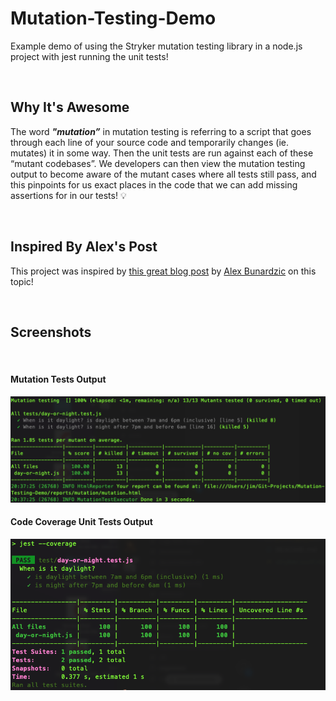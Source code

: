 # Mutation-Testing-Demo
Example demo of using the Stryker mutation testing library in a node.js project with jest running the unit tests!

<br/>

## Why It's Awesome
The word ___"mutation”___ in mutation testing is referring to a script that goes through each line of your source code and temporarily changes (ie. mutates) it in some way. Then the unit tests are run against each of these “mutant codebases”. We developers can then view the mutation testing output to become aware of the mutant cases where all tests still pass, and this pinpoints for us exact places in the code that we can add missing assertions for in our tests! 💡

<br/>

## Inspired By Alex's Post
This project was inspired by [this great blog post](https://medium.com/@alexbunardzic/mutation-testing-for-javascript-e5e5ef7b5b) by [Alex Bunardzic](https://medium.com/@alexbunardzic) on this topic!

<br/>

## Screenshots

<br/>

#### Mutation Tests Output
<img src="./Screen-Shot-mutation-testing.png">

<br/>

#### Code Coverage Unit Tests Output
<img src="./Screen-Shot-code-coverage.png">

<br/>